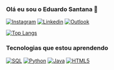 ### Olá eu sou o Eduardo Santana 👋

[![Instagram](https://img.shields.io/badge/Instagram-E4405F?style=for-the-badge&logo=instagram&logoColor=white)](https://www.instagram.com/_dhuu/)
[![Linkedin](https://img.shields.io/badge/LinkedIn-0077B5?style=for-the-badge&logo=linkedin&logoColor=white)](https://www.linkedin.com/in/eduardo-santana-de-lima-gouveia-612945192/)
[![Outlook](https://img.shields.io/badge/Microsoft_Outlook-0078D4?style=for-the-badge&logo=microsoft-outlook&logoColor=white)]()

[![Top Langs](https://github-readme-stats.vercel.app/api/top-langs/?username=He4tzera&theme=tokyonight&layout=compact)](https://github.com/He4tzera/github-readme-stats)

### Tecnologias que estou aprendendo 
[![SQL](https://media.discordapp.net/attachments/845767114799448144/1085007563994714112/Sem_Titulo-2.png)]()
[![Python](https://img.shields.io/badge/Python-14354C?style=for-the-badge&logo=python&logoColor=white)]()
[![Java](https://img.shields.io/badge/Java-ED8B00?style=for-the-badge&logo=openjdk&logoColor=white)]()
[![HTML5](https://img.shields.io/badge/HTML5-E34F26?style=for-the-badge&logo=html5&logoColor=white)]()
